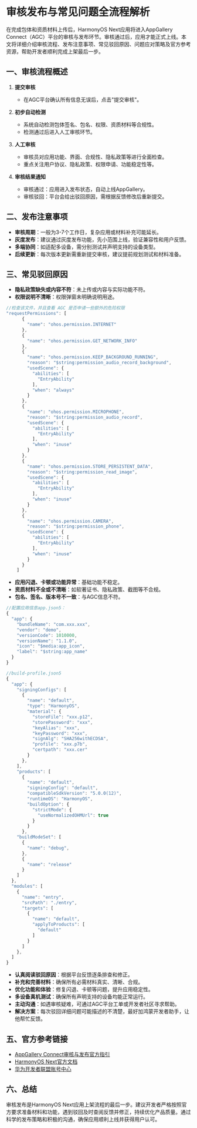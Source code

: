 # 审核发布与常见问题全流程解析

在完成包体和资质材料上传后，HarmonyOS Next应用将进入AppGallery Connect（AGC）平台的审核与发布环节。审核通过后，应用才能正式上线。本文将详细介绍审核流程、发布注意事项、常见驳回原因、问题应对策略及官方参考资源，帮助开发者顺利完成上架最后一步。

## 一、审核流程概述

1. **提交审核**
   - 在AGC平台确认所有信息无误后，点击"提交审核"。

2. **初步自动检测**
   - 系统自动检测包体签名、包名、权限、资质材料等合规性。
   - 检测通过后进入人工审核环节。

3. **人工审核**
   - 审核员对应用功能、界面、合规性、隐私政策等进行全面检查。
   - 重点关注用户协议、隐私政策、权限申请、功能稳定性等。

4. **审核结果通知**
   - 审核通过：应用进入发布状态，自动上线AppGallery。
   - 审核驳回：平台会给出驳回原因，需根据反馈修改后重新提交。

## 二、发布注意事项

- **审核周期**：一般为3-7个工作日，复杂应用或材料补充可能延长。
- **灰度发布**：建议通过灰度发布功能，先小范围上线，验证兼容性和用户反馈。
- **多端协同**：如适配多设备，需分别测试并声明支持的设备类型。
- **后续更新**：每次版本更新需重新提交审核，建议提前规划测试和材料准备。

## 三、常见驳回原因

- **隐私政策缺失或内容不符**：未上传或内容与实际功能不符。
- **权限说明不清晰**：权限弹窗未明确说明用途。
```typescript
//检查该文件，并且查看 AGC 是否申请一些额外的危险权限
"requestPermissions": [
      {
        "name": "ohos.permission.INTERNET"
      },
      {
        "name": "ohos.permission.GET_NETWORK_INFO"
      },
      {
        "name": "ohos.permission.KEEP_BACKGROUND_RUNNING",
        "reason": "$string:permission_audio_record_background",
        "usedScene": {
          "abilities": [
            "EntryAbility"
          ],
          "when": "always"
        }
      },
      {
        "name": "ohos.permission.MICROPHONE",
        "reason": "$string:permission_audio_record",
        "usedScene": {
          "abilities": [
            "EntryAbility"
          ],
          "when": "inuse"
        }
      },
      {
        "name": "ohos.permission.STORE_PERSISTENT_DATA",
        "reason": "$string:permission_read_image",
        "usedScene": {
          "abilities": [
            "EntryAbility"
          ],
          "when": "inuse"
        }
      },
      {
        "name": "ohos.permission.CAMERA",
        "reason": "$string:permission_phone",
        "usedScene": {
          "abilities": [
            "EntryAbility"
          ],
          "when": "inuse"
        }
      }
    ]
```

- **应用闪退、卡顿或功能异常**：基础功能不稳定。
- **资质材料不全或不清晰**：如软著证书、隐私政策、截图等不合规。
- **包名、签名、版本号不一致**：与AGC信息不符。

```typescript
//配置应用信息app.json5：
{
  "app": {
    "bundleName": "com.xxx.xxx",
    "vendor": "demo",
    "versionCode": 1010000,
    "versionName": "1.1.0",
    "icon": "$media:app_icon",
    "label": "$string:app_name"
  }
}

//build-profile.json5
{
  "app": {
    "signingConfigs": [
      {
        "name": "default",
        "type": "HarmonyOS",
        "material": {
          "storeFile": "xxx.p12",
          "storePassword": "xxx",
          "keyAlias": "xxx",
          "keyPassword": "xxx",
          "signAlg": "SHA256withECDSA",
          "profile": "xxx.p7b",
          "certpath": "xxx.cer"
        }
      },
    ],
    "products": [
      {
        "name": "default",
        "signingConfig": "default",
        "compatibleSdkVersion": "5.0.0(12)",
        "runtimeOS": "HarmonyOS",
        "buildOption": {
          "strictMode": {
            "useNormalizedOHMUrl": true
          }
        }
      },
    "buildModeSet": [
      {
        "name": "debug",
      },
      {
        "name": "release"
      }
    ]
  },
  "modules": [
    {
      "name": "entry",
      "srcPath": "./entry",
      "targets": [
        {
          "name": "default",
          "applyToProducts": [
            "default"
          ]
        }
      ]
    },
  ]
}
```

- **认真阅读驳回原因**：根据平台反馈逐条排查和修正。
- **补充和完善材料**：确保所有必需材料真实、清晰、合规。
- **优化功能和体验**：修复闪退、卡顿等问题，提升应用稳定性。
- **多设备真机测试**：确保所有声明支持的设备均能正常运行。
- **主动沟通**：如遇审核疑难，可通过AGC平台工单或开发者社区寻求帮助。
- **解决方案**：每次驳回详细问题可能描述的不清楚，最好加鸿蒙开发者助手，让他帮忙反馈。

## 五、官方参考链接

- [AppGallery Connect审核与发布官方指引](https://developer.huawei.com/consumer/cn/doc/app/agc-help-harmonyos-releaseapp-0000001914554900)
- [HarmonyOS Next官方文档](https://developer.huawei.com/consumer/cn/doc/)
- [华为开发者联盟账号中心](https://developer.huawei.com/consumer/cn/)

## 六、总结

审核发布是HarmonyOS Next应用上架流程的最后一步。建议开发者严格按照官方要求准备材料和功能，遇到驳回及时查阅反馈并修正，持续优化产品质量。通过科学的发布策略和积极的沟通，确保应用顺利上线并获得用户认可。
